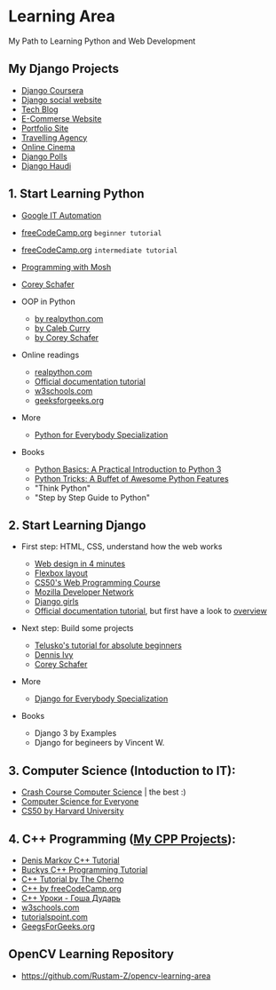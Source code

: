 # Learning Area
My Path to Learning Python and Web Development

## My Django Projects
- [Django Coursera](https://github.com/Rustam-Z/django-coursera)
- [Django social website](https://github.com/Rustam-Z/django-social-website)
- [Tech Blog](https://github.com/Rustam-Z/django-blog)
- [E-Commerse Website](https://github.com/Rustam-Z/django-online-shop)
- [Portfolio Site](https://github.com/Rustam-Z/django-pfs)
- [Travelling Agency](https://github.com/Rustam-Z/django-telusko)
- [Online Cinema](https://github.com/EightSoft-Academy/django-cinema)
- [Django Polls](https://github.com/EightSoft-Academy/django-polls)
- [Django Haudi](https://github.com/EightSoft-Academy/django-haudi)

## 1. Start Learning Python
- [Google IT Automation](https://www.coursera.org/professional-certificates/google-it-automation)
- [freeCodeCamp.org](https://youtu.be/rfscVS0vtbw) `beginner tutorial`
- [freeCodeCamp.org](https://youtu.be/HGOBQPFzWKo) `intermediate tutorial` 
- [Programming with Mosh](https://www.youtube.com/watch?v=_uQrJ0TkZlc)
- [Corey Schafer](https://www.youtube.com/playlist?list=PL-osiE80TeTt2d9bfVyTiXJA-UTHn6WwU)

- OOP in Python
  - [by realpython.com](https://realpython.com/python3-object-oriented-programming/)
  - [by Caleb Curry](https://youtu.be/MikphENIrOo)
  - [by Corey Schafer](https://www.youtube.com/playlist?list=PL-osiE80TeTsqhIuOqKhwlXsIBIdSeYtc)

- Online readings
  - [realpython.com](https://realpython.com/start-here/)
  - [Official documentation tutorial](https://docs.python.org/3/tutorial/index.html)
  - [w3schools.com](https://www.w3schools.com/python/default.asp) 
  - [geeksforgeeks.org](https://www.geeksforgeeks.org/python-programming-language/)
  
- More
  - [Python for Everybody Specialization](https://www.coursera.org/specializations/python)

- Books
  - [Python Basics: A Practical Introduction to Python 3](https://t.me/progbook/5781) 
  - [Python Tricks: A Buffet of Awesome Python Features](https://t.me/progbook/5882)
  - "Think Python" 
  - "Step by Step Guide to Python"

## 2. Start Learning Django 
- First step: HTML, CSS, understand how the web works
  - [Web design in 4 minutes](https://jgthms.com/web-design-in-4-minutes/)
  - [Flexbox layout](https://css-tricks.com/snippets/css/a-guide-to-flexbox/)
  - [CS50's Web Programming Course](https://www.youtube.com/playlist?list=PLhQjrBD2T380xvFSUmToMMzERZ3qB5Ueu)
  - [Mozilla Developer Network](https://developer.mozilla.org/en-US/docs/Learn) 
  - [Django girls](https://tutorial.djangogirls.org/en/)
  - [Official documentation tutorial](https://docs.djangoproject.com/en/3.1/intro/tutorial01/), but first have a look to [overview](https://docs.djangoproject.com/en/3.1/intro/overview/)

- Next step: Build some projects
  - [Telusko's tutorial for absolute beginners](https://www.youtube.com/watch?v=OTmQOjsl0eg)
  - [Dennis Ivy](https://www.youtube.com/playlist?list=PL-51WBLyFTg2vW-_6XBoUpE7vpmoR3ztO)
  - [Corey Schafer](https://www.youtube.com/playlist?list=PL-osiE80TeTtoQCKZ03TU5fNfx2UY6U4p)
  
- More 
  - [Django for Everybody Specialization](https://www.coursera.org/specializations/django)
  
- Books 
  - Django 3 by Examples
  - Django for begineers by Vincent W.
  
## 3. Computer Science (Intoduction to IT):
- [Crash Course Computer Science](https://www.youtube.com/playlist?list=PL8dPuuaLjXtNlUrzyH5r6jN9ulIgZBpdo) | the best :)
- [Computer Science for Everyone](https://www.youtube.com/playlist?list=PLrC-HcVNfULbGKkhJSgfqvqmaFAZvfHes) 
- [CS50 by Harvard University](https://www.youtube.com/c/cs50/videos)

## 4. C++ Programming ([My CPP Projects](https://github.com/Rustam-Z/cpp-projects)):
- [Denis Markov C++ Tutorial](https://www.youtube.com/playlist?list=PLbmlzoDQrXVFC13GjpPrJxl6mzTiX65gs)
- [Buckys C++ Programming Tutorial](https://www.youtube.com/playlist?list=PLAE85DE8440AA6B83)
- [C++ Tutorial by The Cherno](https://www.youtube.com/watch?v=18c3MTX0PK0&list=PLlrATfBNZ98dudnM48yfGUldqGD0S4FFb)
- [C++ by freeCodeCamp.org](https://www.youtube.com/watch?v=vLnPwxZdW4Y)
- [ С++ Уроки - Гоша Дударь](https://www.youtube.com/watch?v=qSHP98i9mDU&list=PL0lO_mIqDDFXNfqIL9PHQM7Wg_kOtDZsW)
- [w3schools.com](https://www.w3schools.com/cpp/default.asp) 
- [tutorialspoint.com](https://www.tutorialspoint.com/cplusplus/index.htm)
- [GeegsForGeeks.org](https://www.geeksforgeeks.org/c-plus-plus/)

## OpenCV Learning Repository
- https://github.com/Rustam-Z/opencv-learning-area
